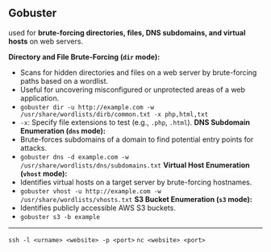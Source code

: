 ## Gobuster
used for **brute-forcing directories, files, DNS subdomains, and virtual hosts** on web servers.

**Directory and File Brute-Forcing (`dir` mode):**
- Scans for hidden directories and files on a web server by brute-forcing paths based on a wordlist.
- Useful for uncovering misconfigured or unprotected areas of a web application.
- `gobuster dir -u http://example.com -w /usr/share/wordlists/dirb/common.txt -x php,html,txt`
- `-x`: Specify file extensions to test (e.g., `.php`, `.html`).
**DNS Subdomain Enumeration (`dns` mode):**
- Brute-forces subdomains of a domain to find potential entry points for attacks.
- `gobuster dns -d example.com -w /usr/share/wordlists/dns/subdomains.txt`
**Virtual Host Enumeration (`vhost` mode):**
- Identifies virtual hosts on a target server by brute-forcing hostnames.
- `gobuster vhost -u http://example.com -w /usr/share/wordlists/vhosts.txt`
**S3 Bucket Enumeration (`s3` mode):**
- Identifies publicly accessible AWS S3 buckets.
- `gobuster s3 -b example`
---------
`ssh -l <urname> <website> -p <port>`
`nc <website> <port>`
